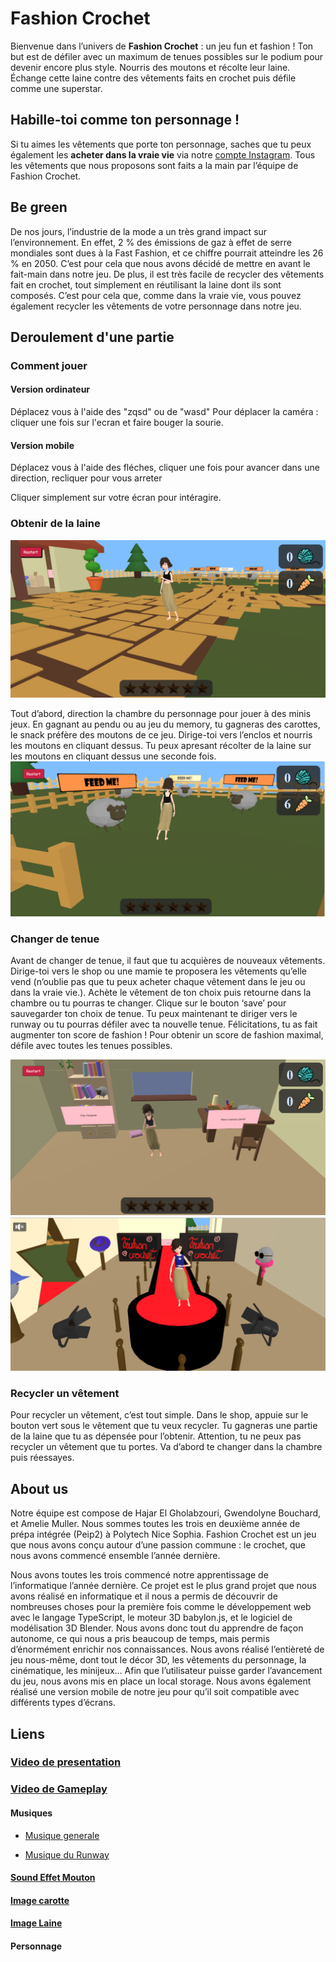 # Fashion Crochet 

Bienvenue dans l’univers de **Fashion Crochet** : un jeu fun et fashion ! Ton but est de défiler avec un maximum de tenues possibles sur le podium pour devenir encore plus style. Nourris des moutons et récolte leur laine. Échange cette laine contre des vêtements faits en crochet puis défile comme une superstar.

## Habille-toi comme ton personnage !

Si tu aimes les vêtements que porte ton personnage, saches que tu peux également les **acheter dans la vraie vie** via notre [compte Instagram](https://www.instagram.com/fashioncrochet_shop/). Tous les vêtements que nous proposons sont faits a la main par l’équipe de Fashion Crochet.

## Be green 

De nos jours, l’industrie de la mode a un très grand impact sur l’environnement. En effet, 2 % des émissions de gaz à effet de serre mondiales sont dues à la Fast Fashion, et ce chiffre pourrait atteindre les 26 % en 2050. C’est pour cela que nous avons décidé de mettre en avant le fait-main dans notre jeu. De plus, il est très facile de recycler des vêtements fait en crochet, tout simplement en réutilisant la laine dont ils sont composés. C’est pour cela que, comme dans la vraie vie, vous pouvez également recycler les vêtements de votre personnage dans notre jeu.


## Deroulement d'une partie 
### Comment jouer
#### Version ordinateur
Déplacez vous à l'aide des "zqsd" ou de "wasd"
Pour déplacer la caméra : cliquer une fois sur l'ecran et faire bouger la sourie. 


#### Version mobile
Déplacez vous à l'aide des fléches, cliquer une fois pour avancer dans une direction, recliquer pour vous arreter

Cliquer simplement sur votre écran pour intéragire.

### Obtenir de la laine 
![Alt text](/images/debut.png)

Tout d’abord, direction la chambre du personnage pour jouer à des minis jeux. En gagnant au pendu ou au jeu du memory, tu gagneras des carottes, le snack préfère des moutons de ce jeu. Dirige-toi vers l’enclos et nourris les moutons en cliquant dessus. Tu peux apresant récolter de la laine sur les moutons en cliquant dessus une seconde fois.
![Alt text](/images/sheep.png)


### Changer de tenue 

Avant de changer de tenue, il faut que tu acquières de nouveaux vêtements. Dirige-toi vers le shop ou une mamie te proposera les vêtements qu’elle vend (n’oublie pas que tu peux acheter chaque vêtement dans le jeu ou dans la vraie vie.). Achète le vêtement de ton choix puis retourne dans la chambre ou tu pourras te changer. Clique sur le bouton ‘save’ pour sauvegarder ton choix de tenue. Tu peux maintenant te diriger vers le runway ou tu pourras défiler avec ta nouvelle tenue. Félicitations, tu as fait augmenter ton score de fashion ! Pour obtenir un score de fashion maximal, défile avec toutes les tenues possibles.

![Alt text](/images/chambre.png)
![Alt text](/images/runway.png)

### Recycler un vêtement


Pour recycler un vêtement, c’est tout simple. Dans le shop, appuie sur le bouton vert sous le vêtement que tu veux recycler. Tu gagneras une partie de la laine que tu as dépensée pour l’obtenir. Attention, tu ne peux pas recycler un vêtement que tu portes. Va d’abord te changer dans la chambre puis réessayes.

## About us 


Notre équipe est compose de Hajar El Gholabzouri, Gwendolyne Bouchard, et Amelie Muller. Nous sommes toutes les trois en deuxième année de prépa intégrée (Peip2) à Polytech Nice Sophia. Fashion Crochet est un jeu que nous avons conçu autour d’une passion commune : le crochet, que nous avons commencé ensemble l’année dernière.

Nous avons toutes les trois commencé notre apprentissage de l’informatique l’année dernière. Ce projet est le plus grand projet que nous avons réalisé en informatique et il nous a permis de découvrir de nombreuses choses pour la première fois comme le développement web avec le langage TypeScript, le moteur 3D babylon.js, et le logiciel de modélisation 3D Blender. Nous avons donc tout du apprendre de façon autonome, ce qui nous a pris beaucoup de temps, mais permis d’énormément enrichir nos connaissances. Nous avons réalisé l’entièreté de jeu nous-même, dont tout le décor 3D, les vêtements du personnage, la cinématique, les minijeux… Afin que l’utilisateur puisse garder l’avancement du jeu, nous avons mis en place un local storage. Nous avons également réalisé une version mobile de notre jeu pour qu’il soit compatible avec différents types d’écrans. 


## Liens

### [Video de presentation](https://www.youtube.com/watch?v=Qp6QuiFM4Bk)

### [Video de Gameplay]()
#### Musiques
- [Musique generale](https://pixabay.com/music/meditationspiritual-relaxing-birds-and-piano-music-137153/)

- [Musique du Runway](https://pixabay.com/music/deep-house-deep-house-112301/)


#### [Sound Effet Mouton](https://pixabay.com/sound-effects/sheep-122256/)

#### [Image carotte ](https://www.flaticon.com/free-icon/carrot_5437585?related_id=5437591&origin=search)

#### [Image Laine](https://www.flaticon.com/fr/icone-gratuite/pelote-de-laine_1650588?related_id=1650537&origin=search)

#### Personnage
